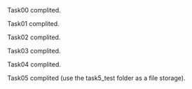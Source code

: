 Task00 complited.

Task01 complited.

Task02 complited.

Task03 complited.

Task04 complited.

Task05 complited (use the task5_test folder as a file storage).
